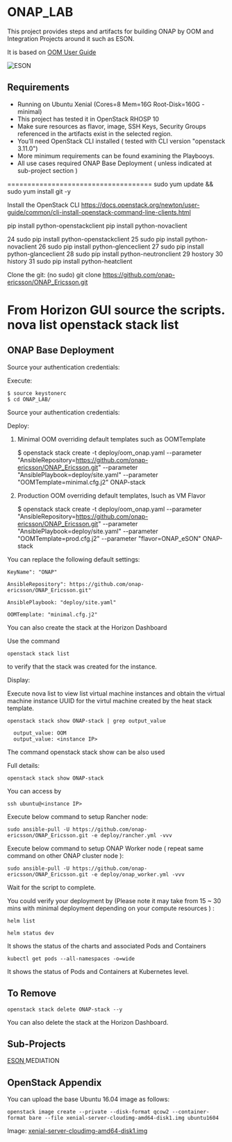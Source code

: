 # ONAP_LAB
This project provides steps and artifacts for building ONAP by OOM and Integration Projects around it such as ESON.

It is based on [ OOM User Guide ](http://onap.readthedocs.io/en/latest/submodules/oom.git/docs/oom_user_guide.html)
 
 
![ESON](https://github.com/moffzilla/ONAP_LAB/blob/master/media/OOM_ONAP_Single.png)

 
## Requirements

- Running on Ubuntu Xenial (Cores=8 Mem=16G Root-Disk=160G - minimal)
- This project has tested it in OpenStack RHOSP 10 
- Make sure resources as flavor, image, SSH Keys, Security Groups referenced in the artifacts exist in the selected region.
- You’ll need OpenStack CLI installed ( tested with CLI version "openstack 3.11.0")
- More minimum requirements can be found examining the Playbooys.
- All use cases required ONAP Base Deployment ( unless indicated at sub-project section )

====================================
sudo yum update && sudo yum install git -y

Install the OpenStack CLI
https://docs.openstack.org/newton/user-guide/common/cli-install-openstack-command-line-clients.html

pip install python-openstackclient
pip install python-novaclient

   24  sudo pip install python-openstackclient
   25  sudo pip install python-novaclient
   26  sudo pip install python-glenceclient
   27  sudo pip install python-glanceclient
   28  sudo pip install python-neutronclient
   29  hostory
   30  history
   31  sudo pip install python-heatclient
   
Clone the git:
(no sudo) git clone https://github.com/onap-ericsson/ONAP_Ericsson.git 

From Horizon GUI source the scripts. 
nova list
openstack stack list
=========================================
## ONAP Base Deployment

Source your authentication credentials:

Execute:

	$ source keystonerc
  	$ cd ONAP_LAB/
Source your authentication credentials:

Deploy:
1) Minimal OOM overriding default templates such as OOMTemplate

	$ openstack stack create -t deploy/oom_onap.yaml --parameter "AnsibleRepository=https://github.com/onap-ericsson/ONAP_Ericsson.git" --parameter "AnsiblePlaybook=deploy/site.yaml" --parameter "OOMTemplate=minimal.cfg.j2" ONAP-stack

2) Production OOM overriding default templates, lsuch as VM Flavor

	$ openstack stack create -t deploy/oom_onap.yaml --parameter "AnsibleRepository=https://github.com/onap-ericsson/ONAP_Ericsson.git" --parameter "AnsiblePlaybook=deploy/site.yaml" --parameter "OOMTemplate=prod.cfg.j2" --parameter "flavor=ONAP_eSON" ONAP-stack

You can replace the following default settings:

	KeyName": "ONAP"
	
	AnsibleRepository": https://github.com/onap-ericsson/ONAP_Ericsson.git"
	
	AnsiblePlaybook: "deploy/site.yaml" 
  
    OOMTemplate: "minimal.cfg.j2"
  
You can also create the stack at the Horizon Dashboard

Use the command 

	openstack stack list 

to verify that the stack was created for the instance.

Display:

Execute nova list to view list virtual machine instances and obtain the virtual machine instance UUID for the virtul machine created by the heat stack template.

        
    openstack stack show ONAP-stack | grep output_value

	  output_value: OOM
	  output_value: <instance IP> 

The command openstack stack show <instance UUID> can be also used

Full details:

	openstack stack show ONAP-stack

You can access by 

	ssh ubuntu@<instance IP>

Execute below command to setup Rancher node:

	sudo ansible-pull -U https://github.com/onap-ericsson/ONAP_Ericsson.git -e deploy/rancher.yml -vvv
	
Execute below command to setup ONAP Worker node ( repeat same command on other ONAP cluster node ):

	sudo ansible-pull -U https://github.com/onap-ericsson/ONAP_Ericsson.git -e deploy/onap_worker.yml -vvv


Wait for the script to complete.

You could verify your deployment by (Please note it may take from 15 ~ 30 mins with minimal deployment depending on your compute resources ) :

	helm list
	                                                                            
	helm status dev

It shows the status of the charts and associated Pods and Containers

	kubectl get pods --all-namespaces -o=wide

It shows the status of Pods and Containers at Kubernetes level.

## To Remove

	openstack stack delete ONAP-stack --y
	
You can also delete the stack at the Horizon Dashboard.

## Sub-Projects

[ ESON ](https://github.com/moffzilla/ONAP_LAB/tree/master/eson)
MEDIATION

## OpenStack Appendix


You can upload the base Ubuntu 16.04 image as follows:

	openstack image create --private --disk-format qcow2 --container-format bare --file xenial-server-cloudimg-amd64-disk1.img ubuntu1604
	
Image: [ xenial-server-cloudimg-amd64-disk1.img ](http://cloud-images.ubuntu.com/xenial/current/xenial-server-cloudimg-amd64-disk1.img) 

